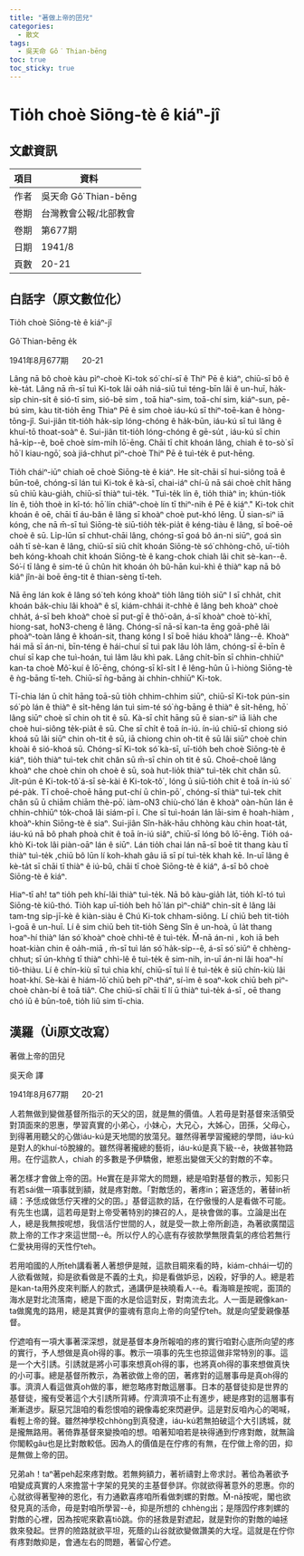 ```yaml
---
title: "著做上帝的囝兒"
categories:
  - 散文
tags:
  - 吳天命 Gô͘ Thian-bēng
toc: true
toc_sticky: true
---
```


# Tio̍h choè Siōng-tè ê kiáⁿ-jî

## 文獻資訊

| 項目 | 資料 |
|---|---|
| 作者 | 吳天命 Gô͘ Thian-bēng |
| 卷期 | 台灣教會公報/北部教會 |
| 卷期 | 第677期 |
| 日期 | 1941/8 |
| 頁數 | 20-21 |

## 白話字（原文數位化）

Tio̍h choè Siōng-tè ê kiáⁿ-jî

Gô͘ Thian-bēng e̍k

1941年8月677期      20-21

Lâng nā bô choè kàu pìⁿ-choè Ki-tok só͘ chí-sī ê Thiⁿ Pē ê kiáⁿ, chiū-sī bô ê kè-ta̍t. Lâng nā m̄-sī tuì Ki-tok lâi oa̍h niá-siū tuì téng-bīn lâi ê un-huī, ha̍k-si̍p chin-si̍t ê sió-tī sim, sió-bē sim , toā hiaⁿ-sim, toā-chí sim, kiáⁿ-sun, pē-bú sim, kàu tit-tio̍h ēng Thiaⁿ Pē ê sim choè iáu-kú sī thiⁿ-toē-kan ê hòng-tōng-jî. Sui-jiân tit-tio̍h ha̍k-si̍p lóng-chóng ê ha̍k-būn, iáu-kú sī tuì lâng ê khuí-tō thoat-soàⁿ ê. Sui-jiân tit-tio̍h lóng-chóng ê gē-su̍t , iáu-kú sī chin hā-ki̍p--ê, boē choè sím-mi̍h lō͘-ēng. Chāi tī chit khoán lâng, chiah ê to-sò͘ sī hō͘ I kiau-ngō͘, soà jiá-chhut pìⁿ-choè Thiⁿ Pē ê tuì-te̍k ê put-hēng.

Tio̍h cháiⁿ-iūⁿ chiah oē choè Siōng-tè ê kiáⁿ. He si̍t-chāi sī hui-siông toā ê būn-toê, chóng-sī lán tuì Ki-tok ê kà-sī, chai-iáⁿ chí-ū nā sái choè chi̍t hāng sū chiū kàu-gia̍h, chiū-sī thiàⁿ tuì-te̍k. "Tuì-te̍k lín ê, tio̍h thiàⁿ in; khún-tio̍k lín ê, tio̍h thoè in kî-tó: hō͘ lín chiâⁿ-choè lín tī thiⁿ-nih ê Pē ê kiáⁿ." Ki-tok chit khoán ê oē, chāi tī áu-bân ê lâng sī khoàⁿ choè put-khó lêng. Ū sian-siⁿ iā kóng, che nā m̄-sī tuì Siōng-tè siū-tio̍h te̍k-pia̍t ê kéng-tiàu ê lâng, sī boē-oē choè ê sū. Li̍p-lūn sī chhut-chāi lâng, chóng-sī goá bô án-ni siūⁿ, goá sìn oa̍h tī sè-kan ê lâng, chiū-sī siū chi̍t khoán Siōng-tè só͘ chhòng-chō, uī-tio̍h beh kóng-khoah chit khoán Siōng-tè ê kang-chok chiah lâi chit sè-kan--ê. Só͘-í tī lâng ê sim-té ū chûn hit khoán o̍h bû-hān kuì-khì ê thiàⁿ kap nā bô kiâⁿ jîn-ài boē ēng-tit ê thian-sèng tī-teh.

Nā ēng lán kok ê lâng só͘ teh kóng khoàⁿ tio̍h lâng tio̍h siūⁿ I sī chha̍t, chit khoán ba̍k-chiu lâi khoàⁿ ê sî, kiám-chhái it-chhè ê lâng beh khoàⁿ choè chha̍t, á-sī beh khoàⁿ choè sī put-gī ê thô͘-oân, á-sī khoàⁿ choè tò͘-khī, hiong-sat, ho͘N3-cheng ê lâng. Chóng-sī nā-sī kan-ta ēng goā-phê lâi phoàⁿ-toàn lâng ê khoán-sit, thang kóng I sī boē hiáu khoàⁿ lâng--ê. Khoàⁿ hái mā sī án-ni, bīn-téng ê hái-chuí sī tuì pak lâu lo̍h lâm, chóng-sī ē-bīn ê chuí sī kap che tuì-hoán, tuì lâm lâu khì pak. Lâng chi̍t-bīn sī chhin-chhiūⁿ kan-ta choè Mô͘-kuí ê lō͘-ēng, chóng-sī kî-si̍t I ê lêng-hûn ū ì-hiòng Siōng-tè ê ǹg-bāng tī-teh. Chiū-sī ǹg-bāng ài chhin-chhiūⁿ Ki-tok.

Tī-chia lán ū chi̍t hāng toā-sū tio̍h chhim-chhim siūⁿ, chiū-sī Ki-tok pún-sin só͘ pò lán ê thiàⁿ ê si̍t-hêng lán tuì sim-té só͘ ǹg-bāng ê thiàⁿ ê si̍t-hêng, hō͘ lâng siūⁿ choè sī chin oh tit ê sū. Kà-sī chi̍t hāng sū ê sian-siⁿ iā lia̍h che choè hui-siông te̍k-pia̍t ê sū. Che sī chi̍t ê toā ín-iú. ín-iú chiū-sī chiong sió khoá sū lâi siūⁿ chin oh-tit ê sū, iā chiong chin oh-tit ê sū lâi siūⁿ choè chin khoài ê sió-khoá sū. Chóng-sī Ki-tok só͘ kà-sī, uī-tio̍h beh choè Siōng-tè ê kiáⁿ, tio̍h thiàⁿ tuì-tek chit chân sū m̄-sī chin oh tit ê sū. Choē-choē lâng khoàⁿ che choè chin oh choè ê sū, soà hut-lio̍k thiàⁿ tuì-te̍k chit chân sū. Ji̍t-pún ê Ki-tok-tô͘ á-sī sè-kài ê Ki-tok-tô͘ , lóng ū siū-tio̍h chit ê toā ín-iú só͘ pé-pa̍k. Tī choē-choē hāng put-chí ū chìn-pō͘ , chóng-sī thiàⁿ tuì-tek chit chân sū ū chiām chiām thè-pō͘. iàm-o͘N3 chiù-chó͘ lán ê khoàⁿ oàn-hūn lán ê chhin-chhiūⁿ to̍k-choâ lâi siám-pī i. Che sī tuì-hoán lán lāi-sim ê hoah-hiàm , khoàⁿ-khin Siōng-tè ê siaⁿ. Sui-jiân Sîn-ha̍k-hāu chhòng kàu chin hoat-ta̍t, iáu-kú nā bô phah phoà chit ê toā ín-iú siâⁿ, chiū-sī lóng bô lō͘-ēng. Tio̍h oá-khò Ki-tok lâi piàn-oāⁿ lán ê siūⁿ. Lán tio̍h chai lán nā-sī boē tit thang kàu tī thiàⁿ tuì-te̍k ,chiū bô lūn lí koh-khah gâu iā sī pí tuì-te̍k khah kē. In-uī lâng ê kè-ta̍t sī chāi tī thiàⁿ ê iú-bû, chāi tī choè Siōng-tè ê kiáⁿ, á-sī bô choè Siōng-tè ê kiáⁿ.

Hiaⁿ-tī ah! taⁿ tio̍h peh khí-lâi thiàⁿ tuì-te̍k. Nā bô kàu-gia̍h la̍t, tio̍h kî-tó tuì Siōng-tè kiû-thó. Tio̍h kap uī-tio̍h beh hō͘ lán pìⁿ-chiâⁿ chin-si̍t ê lâng lâi tam-tng si̍p-jī-kè ê kiàn-siàu ê Chú Ki-tok chham-siông. Lí chiū beh tit-tio̍h ì-goā ê un-huī. Lí ê sim chiū beh tit-tio̍h Sèng Sîn ê un-hoà, ū la̍t thang hoaⁿ-hí thiàⁿ lán só͘ khoàⁿ choè chhì-tê ê tuì-te̍k. M̄-nā án-ni , koh iā beh hoat-kiàn chin ê oa̍h-miā , m̄-sī tuì lán só͘ ha̍k-si̍p--ê, á-sī só͘ siūⁿ ê chhèng-chhut; sī ún-khǹg tī thiàⁿ chhì-lê ê tuì-te̍k ê sim-nih, in-uī án-ni lâi hoaⁿ-hí tiô-thiàu. Lí ê chín-kiù sī tuì chia khí, chiū-sī tuì lí ê tuì-te̍k ê siū chín-kiù lâi hoat-khí. Sè-kài ê hiám-lō͘ chiū beh pîⁿ-tháⁿ, sí-ìm ê soaⁿ-kok chiū beh pìⁿ-choè chàn-bí ê toā tiâⁿ. Che chiū-sī chāi tī lí ū thiàⁿ tuì-te̍k á-sī , oē thang chó iū ê būn-toê, tio̍h liû sim tī-chia.

## 漢羅（Ùi原文改寫）

著做上帝的囝兒

吳天命 譯

1941年8月677期      20-21

人若無做到變做基督所指示的天父的囝，就是無的價值。人若毋是對基督來活領受對頂面來的恩惠，學習真實的小弟心，小妹心，大兄心，大姊心，囝孫，父母心，到得著用聽父的心做iáu-kú是天地間的放蕩兒。雖然得著學習攏總的學問，iáu-kú是對人的khuí-tō脫線的。雖然得著攏總的藝術，iáu-kú是真下級--ê，袂做甚物路用。在佇這款人，chiah 的多數是予伊驕傲，紲惹出變做天父的對敵的不幸。

著怎樣才會做上帝的囝。He實在是非常大的問題，總是咱對基督的教示，知影只有若sái做一項事就到額，就是疼對敵。「對敵恁的，著疼in；窘逐恁的，著替in祈禱：予恁成做恁佇天裡的父的囝。」基督這款的話，在佇傲慢的人是看做不可能。有先生也講，這若毋是對上帝受著特別的揀召的人，是袂會做的事。立論是出在人，總是我無按呢想，我信活佇世間的人，就是受一款上帝所創造，為著欲廣闊這款上帝的工作才來這世間--ê。所以佇人的心底有存彼款學無限貴氣的疼佮若無行仁愛袂用得的天性佇teh。

若用咱國的人所teh講看著人著想伊是賊，這款目睭來看的時，kiám-chhái一切的人欲看做賊，抑是欲看做是不義的土丸，抑是看做妒忌，凶殺，好爭的人。總是若是kan-ta用外皮來判斷人的款式，通講伊是袂曉看人--ê。看海嘛是按呢，面頂的海水是對北流落南，總是下面的水是佮這對反，對南流去北。人一面是親像kan-ta做魔鬼的路用，總是其實伊的靈魂有意向上帝的向望佇teh。就是向望愛親像基督。

佇遮咱有一項大事著深深想，就是基督本身所報咱的疼的實行咱對心底所向望的疼的實行，予人想做是真oh得的事。教示一項事的先生也掠這做非常特別的事。這是一个大引誘。引誘就是將小可事來想真oh得的事，也將真oh得的事來想做真快的小可事。總是基督所教示，為著欲做上帝的囝，著疼對的這層事毋是真oh得的事。濟濟人看這做真oh做的事，紲忽略疼對敵這層事。日本的基督徒抑是世界的基督徒，攏有受著這个大引誘所背縛。佇濟濟項不止有進步，總是疼對的這層事有漸漸退步。厭惡咒詛咱的看怨恨咱的親像毒蛇來閃避伊。這是對反咱內心的喝喊，看輕上帝的聲。雖然神學校chhòng到真發達，iáu-kú若無拍破這个大引誘城，就是攏無路用。著倚靠基督來變換咱的想。咱著知咱若是袂得通到佇疼對敵，就無論你閣較gâu也是比對敵較低。因為人的價值是在佇疼的有無，在佇做上帝的囝，抑是無做上帝的囝。

兄弟ah！taⁿ著peh起來疼對敵。若無夠額力，著祈禱對上帝求討。著佮為著欲予咱變成真實的人來擔當十字架的見笑的主基督參詳。你就欲得著意外的恩惠。你的心就欲得著聖神的恩化，有力通歡喜疼咱所看做刺螺的對敵。M̄-nā按呢，閣也欲發見真的活命，毋是對咱所學習--ê，抑是所想的 chhèng出；是隱囥佇疼刺螺的對敵的心裡，因為按呢來歡喜tiô跳。你的拯救是對遮起，就是對你的對敵的岫拯救來發起。世界的險路就欲平坦，死蔭的山谷就欲變做讚美的大埕。這就是在佇你有疼對敵抑是，會通左右的問題，著留心佇遮。
